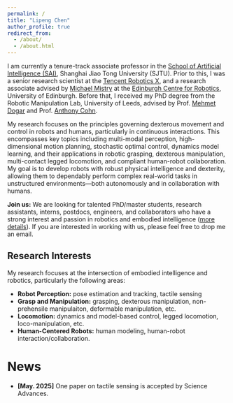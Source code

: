 ```yaml
---
permalink: /
title: "Lipeng Chen"
author_profile: true
redirect_from: 
  - /about/
  - /about.html
---
```


I am currently a tenure-track associate professor in the [School of Artificial Intelligence (SAI)](https://soai.sjtu.edu.cn/), Shanghai Jiao Tong University (SJTU). Prior to this, I was a senior research scientist at the [Tencent Robotics X](https://roboticsx.tencent.com/#/), and a research associate advised by [Michael Mistry](https://homepages.inf.ed.ac.uk/mmistry/index.html) at the [Edinburgh Centre for Robotics](https://www.edinburgh-robotics.org/), University of Edinburgh. Before that, 
I received my PhD degree from the Robotic Manipulation Lab, University of Leeds, advised by Prof. [Mehmet Dogar](https://eps.leeds.ac.uk/computing/staff/743/professor-mehmet-dogar) and Prof. [Anthony Cohn](https://eps.leeds.ac.uk/computing/staff/76/professor-anthony-tony-g-cohn-freng-flsw-ceng-citp). 

My research focuses on the principles governing dexterous movement and control in robots and humans, particularly in continuous interactions​​. This encompasses ​​key topics including​ multi-modal perception, high-dimensional motion planning, stochastic optimal control, dynamics model learning, and their applications in​​ robotic grasping, dexterous manipulation, multi-contact legged locomotion, and compliant human-robot collaboration.
My goal is to develop robots with robust physical intelligence and dexterity, allowing them to ​​dependably perform​​ complex real-world tasks in unstructured environments—​​both autonomously and in collaboration with humans.​

<!-- / 或者更强的科研愿景： 
I envision a future where robots ​​possess​​ robust dexterity and physical intelligence, ​​allowing them to seamlessly deploy​​ alongside humans in unstructured environments and ​​dependably perform​​ complex, physically interactive tasks. -->

<!-- My goal is to enable robots to seamlessly interact with humans in crowded, chaotic environments and accomplish complex tasks. -->

**Join us:** We are looking for talented PhD/master students, research assistants, interns, postdocs, engineers, and collaborators who have a strong interest and passion in robotics and embodied intelligence ([more details]()). If you are interested in working with us, please feel free to drop me an email.

## Research Interests

My research focuses at the intersection of embodied intelligence and robotics, particularly the following areas:

- **Robot Perception:** pose estimation and tracking, tactile sensing
- **Grasp and Manipulation:** grasping, dexterous manipulation, non-prehensile manipulaiton, deformable manipulation, etc.
- **Locomotion:** dynamics and model-based control, legged locomotion, loco-manipulation, etc.
- **Human-Centered Robots:** human modeling, human-robot interaction/collaboration.  

News
======

<!-- <!-- - **[Feb. 2020]** Our paper about incremental learning is accepted to CVPR 2020. -->
- **[May. 2025]** One paper on tactile sensing is accepted by Science Advances.


<!-- Getting started
======
1. Register a GitHub account if you don't have one and confirm your e-mail (required!)
1. Fork [this template](https://github.com/academicpages/academicpages.github.io) by clicking the "Use this template" button in the top right. 
1. Go to the repository's settings (rightmost item in the tabs that start with "Code", should be below "Unwatch"). Rename the repository "[your GitHub username].github.io", which will also be your website's URL.
1. Set site-wide configuration and create content & metadata (see below -- also see [this set of diffs](http://archive.is/3TPas) showing what files were changed to set up [an example site](https://getorg-testacct.github.io) for a user with the username "getorg-testacct")
1. Upload any files (like PDFs, .zip files, etc.) to the files/ directory. They will appear at https://[your GitHub username].github.io/files/example.pdf.  
1. Check status by going to the repository settings, in the "GitHub pages" section

Site-wide configuration
------
The main configuration file for the site is in the base directory in [_config.yml](https://github.com/academicpages/academicpages.github.io/blob/master/_config.yml), which defines the content in the sidebars and other site-wide features. You will need to replace the default variables with ones about yourself and your site's github repository. The configuration file for the top menu is in [_data/navigation.yml](https://github.com/academicpages/academicpages.github.io/blob/master/_data/navigation.yml). For example, if you don't have a portfolio or blog posts, you can remove those items from that navigation.yml file to remove them from the header. 

Create content & metadata
------
For site content, there is one markdown file for each type of content, which are stored in directories like _publications, _talks, _posts, _teaching, or _pages. For example, each talk is a markdown file in the [_talks directory](https://github.com/academicpages/academicpages.github.io/tree/master/_talks). At the top of each markdown file is structured data in YAML about the talk, which the theme will parse to do lots of cool stuff. The same structured data about a talk is used to generate the list of talks on the [Talks page](https://academicpages.github.io/talks), each [individual page](https://academicpages.github.io/talks/2012-03-01-talk-1) for specific talks, the talks section for the [CV page](https://academicpages.github.io/cv), and the [map of places you've given a talk](https://academicpages.github.io/talkmap.html) (if you run this [python file](https://github.com/academicpages/academicpages.github.io/blob/master/talkmap.py) or [Jupyter notebook](https://github.com/academicpages/academicpages.github.io/blob/master/talkmap.ipynb), which creates the HTML for the map based on the contents of the _talks directory).

**Markdown generator**

The repository includes [a set of Jupyter notebooks](https://github.com/academicpages/academicpages.github.io/tree/master/markdown_generator
) that converts a CSV containing structured data about talks or presentations into individual markdown files that will be properly formatted for the Academic Pages template. The sample CSVs in that directory are the ones I used to create my own personal website at stuartgeiger.com. My usual workflow is that I keep a spreadsheet of my publications and talks, then run the code in these notebooks to generate the markdown files, then commit and push them to the GitHub repository.

How to edit your site's GitHub repository
------
Many people use a git client to create files on their local computer and then push them to GitHub's servers. If you are not familiar with git, you can directly edit these configuration and markdown files directly in the github.com interface. Navigate to a file (like [this one](https://github.com/academicpages/academicpages.github.io/blob/master/_talks/2012-03-01-talk-1.md) and click the pencil icon in the top right of the content preview (to the right of the "Raw | Blame | History" buttons). You can delete a file by clicking the trashcan icon to the right of the pencil icon. You can also create new files or upload files by navigating to a directory and clicking the "Create new file" or "Upload files" buttons. 

Example: editing a markdown file for a talk
![Editing a markdown file for a talk](/images/editing-talk.png)

For more info
------
More info about configuring Academic Pages can be found in [the guide](https://academicpages.github.io/markdown/), the [growing wiki](https://github.com/academicpages/academicpages.github.io/wiki), and you can always [ask a question on GitHub](https://github.com/academicpages/academicpages.github.io/discussions). The [guides for the Minimal Mistakes theme](https://mmistakes.github.io/minimal-mistakes/docs/configuration/) (which this theme was forked from) might also be helpful. -->
